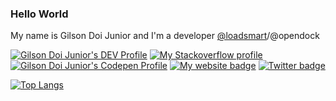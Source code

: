 ### Hello World



My name is Gilson Doi Junior and I'm a developer [@loadsmart](https://github.com/loadsmart)/@opendock


[![Gilson Doi Junior's DEV Profile](http://img.shields.io/badge/profile-dev.to-black.svg)](https://dev.to/doijunior) 
[![My Stackoverflow profile](http://img.shields.io/badge/profile-stackoverflow-orange.svg)](https://stackoverflow.com/users/1628668/gilson-doi-junior) 
[![Gilson Doi Junior's Codepen Profile](http://img.shields.io/badge/profile-codepen-black.svg)](https://codepen.io/doijunior/) 
[![My website badge](http://img.shields.io/badge/my-website-purple.svg)](http://doijunior.github.io) 
[![Twitter badge](https://badgen.net/badge/icon/twitter?icon=twitter&label)](http://twitter.com/doijunior) 

[![Top Langs](https://github-readme-stats.vercel.app/api/top-langs/?username=doijunior&layout=compact&langs_count=10)](https://github.com/doijunior/github-readme-stats)
